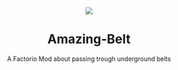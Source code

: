 <div align='center'>
  <img src='https://github.com/alaanvv/Image-Database/blob/main/Amazing-Belts/underground.gif?raw=true'>
  
  # Amazing-Belt

  A Factorio Mod about passing trough underground belts  
</div>
